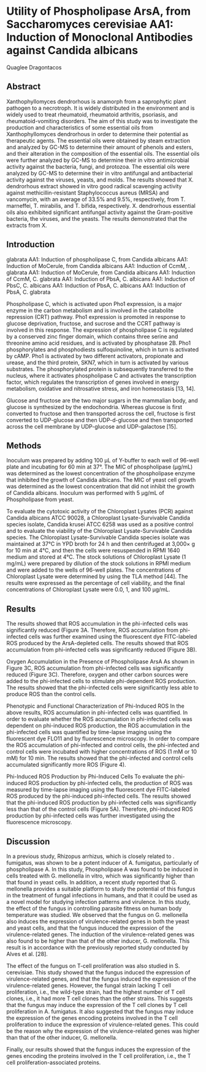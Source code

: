 # Utility of Phospholipase ArsA, from Saccharomyces cerevisiae AA1: Induction of Monoclonal Antibodies against Candida albicans
Quaglee Dragontacos


## Abstract
Xanthophyllomyces dendrorhous is anamorph from a saprophytic plant pathogen to a necrotroph. It is widely distributed in the environment and is widely used to treat rheumatoid, rheumatoid arthritis, psoriasis, and rheumatoid-vomiting disorders. The aim of this study was to investigate the production and characteristics of some essential oils from Xanthophyllomyces dendrorhous in order to determine their potential as therapeutic agents. The essential oils were obtained by steam extraction and analyzed by GC-MS to determine their amount of phenols and esters, and their alteration in the composition of the essential oils. The essential oils were further analyzed by GC-MS to determine their in vitro antimicrobial activity against the bacteria, fungi, and protozoa. The essential oils were analyzed by GC-MS to determine their in vitro antifungal and antibacterial activity against the viruses, yeasts, and molds. The results showed that X. dendrorhous extract showed in vitro good radical scavenging activity against methicillin-resistant Staphylococcus aureus (MRSA) and vancomycin, with an average of 33.5% and 9.5%, respectively, from T. marneffei, T. mirabilis, and T. bifida, respectively. X. dendrorhous essential oils also exhibited significant antifungal activity against the Gram-positive bacteria, the viruses, and the yeasts. The results demonstrated that the extracts from X.


## Introduction
glabrata AA1: Induction of phospholipase C, from Candida albicans AA1: Induction of MoCerule, from Candida albicans AA1: Induction of CcmM, . glabrata AA1: Induction of MoCerule, from Candida albicans AA1: Induction of CcmM, C. glabrata AA1: Induction of PbsA, C. albicans AA1: Induction of PbsC, C. albicans AA1: Induction of PbsA, C. albicans AA1: Induction of PbsA, C. glabrata

Phospholipase C, which is activated upon Pho1 expression, is a major enzyme in the carbon metabolism and is involved in the catabolite repression (CRT) pathway. Pho1 expression is promoted in response to glucose deprivation, fructose, and sucrose and the CCRT pathway is involved in this response. The expression of phospholipase C is regulated by a conserved zinc finger domain, which contains three serine and threonine amino acid residues, and is activated by phosphatase 2B. Pho1 phosphorylates and phosphodiests sulfoquinoline, which in turn is activated by cAMP. Pho1 is activated by two different activators, propionate and urease, and the third protein, SKN7, which in turn is activated by various substrates. The phosphorylated protein is subsequently transferred to the nucleus, where it activates phospholipase C and activates the transcription factor, which regulates the transcription of genes involved in energy metabolism, oxidative and nitrosative stress, and iron homeostasis [13, 14].

Glucose and fructose are the two major sugars in the mammalian body, and glucose is synthesized by the endochondria. Whereas glucose is first converted to fructose and then transported across the cell, fructose is first converted to UDP-glucose and then UDP-d-glucose and then transported across the cell membrane by UDP-glucose and UDP-galactose [15].


## Methods
Inoculum was prepared by adding 100 µL of Y-buffer to each well of 96-well plate and incubating for 60 min at 37°. The MIC of phospholipase (µg/mL) was determined as the lowest concentration of the phospholipase enzyme that inhibited the growth of Candida albicans. The MIC of yeast cell growth was determined as the lowest concentration that did not inhibit the growth of Candida albicans. Inoculum was performed with 5 µg/mL of Phospholipase from yeast.

To evaluate the cytotoxic activity of the Chloroplast Lysates (PCR) against Candida albicans ATCC 90028, a Chloroplast Lysate-Survivable Candida species isolate, Candida krusei ATCC 6258 was used as a positive control and to evaluate the viability of the Chloroplast Lysate-Survivable Candida species. The Chloroplast Lysate-Survivable Candida species isolate was maintained at 37°C in YPD broth for 24 h and then centrifuged at 3,000× g for 10 min at 4°C, and then the cells were resuspended in RPMI 1640 medium and stored at 4°C. The stock solutions of Chloroplast Lysate (1 mg/mL) were prepared by dilution of the stock solutions in RPMI medium and were added to the wells of 96-well plates. The concentrations of Chloroplast Lysate were determined by using the TLA method [44]. The results were expressed as the percentage of cell viability, and the final concentrations of Chloroplast Lysate were 0.0, 1, and 100 µg/mL.


## Results
The results showed that ROS accumulation in the phi-infected cells was significantly reduced (Figure 3A. Therefore, ROS accumulation from phi-infected cells was further examined using the fluorescent dye FITC-labeled ROS produced by the ArsA-depleted cells. The results showed that ROS accumulation from phi-infected cells was significantly reduced (Figure 3B).

Oxygen Accumulation in the Presence of Phospholipase ArsA
As shown in Figure 3C, ROS accumulation from phi-infected cells was significantly reduced (Figure 3C). Therefore, oxygen and other carbon sources were added to the phi-infected cells to stimulate phi-dependent ROS production. The results showed that the phi-infected cells were significantly less able to produce ROS than the control cells.

Phenotypic and Functional Characterization of Phi-Induced ROS
In the above results, ROS accumulation in phi-infected cells was quantified. In order to evaluate whether the ROS accumulation in phi-infected cells was dependent on phi-induced ROS production, the ROS accumulation in the phi-infected cells was quantified by time-lapse imaging using the fluorescent dye FLO11 and by fluorescence microscopy. In order to compare the ROS accumulation of phi-infected and control cells, the phi-infected and control cells were incubated with higher concentrations of ROS (1 mM or 10 mM) for 10 min. The results showed that the phi-infected and control cells accumulated significantly more ROS (Figure 4).

Phi-Induced ROS Production by Phi-Induced Cells
To evaluate the phi-induced ROS production by phi-infected cells, the production of ROS was measured by time-lapse imaging using the fluorescent dye FITC-labeled ROS produced by the phi-induced phi-infected cells. The results showed that the phi-induced ROS production by phi-infected cells was significantly less than that of the control cells (Figure 5A). Therefore, phi-induced ROS production by phi-infected cells was further investigated using the fluorescence microscopy.


## Discussion

In a previous study, Rhizopus arrhizus, which is closely related to . fumigatus, was shown to be a potent inducer of A. fumigatus, particularly of phospholipase A. In this study, Phospholipase A was found to be induced in cells treated with G. mellonella in vitro, which was significantly higher than that found in yeast cells. In addition, a recent study reported that G. mellonella provides a suitable platform to study the potential of this fungus in the treatment of fungal infections in humans, and that it could be used as a novel model for studying infection patterns and virulence. In this study, the effect of the fungus in controlling parasite fitness on human body temperature was studied. We observed that the fungus on G. mellonella also induces the expression of virulence-related genes in both the yeast and yeast cells, and that the fungus induced the expression of the virulence-related genes. The induction of the virulence-related genes was also found to be higher than that of the other inducer, G. mellonella. This result is in accordance with the previously reported study conducted by Alves et al. [28].

The effect of the fungus on T-cell proliferation was also studied in S. cerevisiae. This study showed that the fungus induced the expression of virulence-related genes, and that the fungus induced the expression of the virulence-related genes. However, the fungal strain lacking T cell proliferation, i.e., the wild-type strain, had the highest number of T cell clones, i.e., it had more T cell clones than the other strains. This suggests that the fungus may induce the expression of the T cell clones by T cell proliferation in A. fumigatus. It also suggested that the fungus may induce the expression of the genes encoding proteins involved in the T cell proliferation to induce the expression of virulence-related genes. This could be the reason why the expression of the virulence-related genes was higher than that of the other inducer, G. mellonella.

Finally, our results showed that the fungus induces the expression of the genes encoding the proteins involved in the T cell proliferation, i.e., the T cell proliferation-associated proteins.
